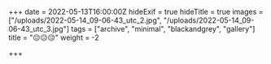 +++
date = 2022-05-13T16:00:00Z
hideExif = true
hideTitle = true
images = ["/uploads/2022-05-14_09-06-43_utc_2.jpg", "/uploads/2022-05-14_09-06-43_utc_3.jpg"]
tags = ["archive", "minimal", "blackandgrey", "gallery"]
title = "😑😑😑"
weight = -2

+++
